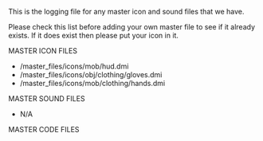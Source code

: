 This is the logging file for any master icon and sound files that we have.

Please check this list before adding your own master file to see if it already exists. If it does exist then please put your icon in it.

MASTER ICON FILES
- /master_files/icons/mob/hud.dmi
- /master_files/icons/obj/clothing/gloves.dmi
- /master_files/icons/mob/clothing/hands.dmi

MASTER SOUND FILES
- N/A

MASTER CODE FILES
